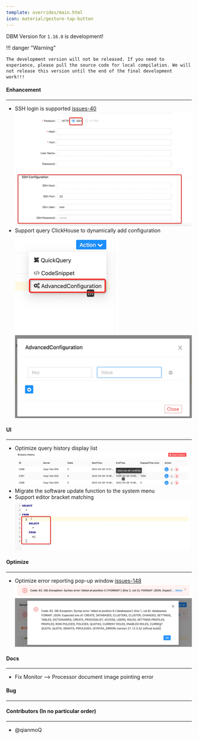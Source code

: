 ```yaml
---
template: overrides/main.html
icon: material/gesture-tap-button
---
```


DBM Version for `1.16.0` is development!

!!! danger "Warning"

    The development version will not be released. If you need to experience, please pull the source code for local compilation. We will not release this version until the end of the final development work!!!

#### Enhancement

---

- SSH login is supported [issues-40](https://github.com/EdurtIO/dbm/issues/40) <br />
  ![img.png](../../assets/images/versions/1.16.0/img_1.png) <br />
- Support query ClickHouse to dynamically add configuration <br />
  ![img.png](../../assets/images/versions/1.16.0/img_5.png) <br />
  ![img.png](../../assets/images/versions/1.16.0/img_6.png) <br />

#### UI

---

- Optimize query history display list <br />
  ![img.png](../../assets/images/versions/1.16.0/img.png) <br />
- Migrate the software update function to the system menu <br />
- Support editor bracket matching <br />
  ![img.png](../../assets/images/versions/1.16.0/img_4.png) <br />

#### Optimize

----

- Optimize error reporting pop-up window [issues-148](https://github.com/EdurtIO/dbm/issues/148) <br />
  ![img.png](../../assets/images/versions/1.16.0/img_2.png) <br />
  ![img.png](../../assets/images/versions/1.16.0/img_3.png) <br />

#### Docs

---

- Fix Monitor --> Processor document image pointing error

#### Bug

---

#### Contributors (In no particular order)

---

- @qianmoQ
